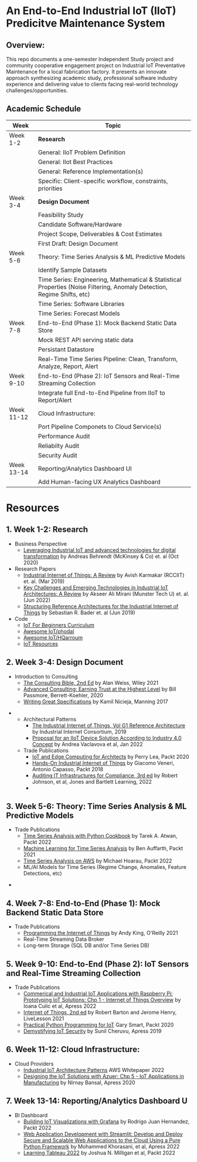 # An End-to-End Industrial IoT (IIoT) Predicitve Maintenance System

## Overview:

This repo documents a one-semester Independent Study project and community cooperative engagement project on Industrial IoT Preventative Maintenance for a local fabrication factory. It presents an innovate approach synthesizing academic study, professional software industry experience and delivering value to clients facing real-world technology challenges/opportunities.



## Academic Schedule


| Week | Topic |
| --- | --- |
| Week 1-2 | **Research** | 
| | General: IIoT Problem Definition |
| | General: IIot Best Practices |
| | General: Reference Implementation(s) |
| | Specific: Client-specific workflow, constraints, priorities |
| Week 3-4 | **Design Document** |
| | Feasibility Study |
| | Candidate Software/Hardware |
| | Project Scope, Deliverables & Cost Estimates |
| | First Draft: Design Document |
| Week 5-6 | Theory: Time Series Analysis & ML Predictive Models |
| | Identify Sample Datasets |
| | Time Series: Engineering, Mathematical & Statistical Properties (Noise Filtering, Anomaly Detection, Regime Shifts, etc)|
| | Time Series: Software Libraries |
| | Time Series: Forecast Models |
| Week 7-8 | End-to-End (Phase 1): Mock Backend Static Data Store |
| | Mock REST API serving static data |
| | Persistant Datastore |
| | Real-Time Time Series Pipeline: Clean, Transform, Analyze, Report, Alert |
| Week 9-10 | End-to-End (Phase 2): IoT Sensors and Real-Time Streaming Collection |
| | Integrate full End-to-End Pipeline from IIoT to Report/Alert
| Week 11-12 | Cloud Infrastructure:  |
| | Port Pipeline Componets to Cloud Service(s) |
| | Performance Audit |
| | Reliabilty Audit |
| | Security Audit |
| Week 13-14 | Reporting/Analytics Dashboard UI |
| | Add Human-facing UX Analytics Dashboard |




# Resources

##  1. **Week 1-2: Research**
  * Business Perspective
    - [Leveraging Industrial IoT and advanced technologies for digital transformation](https://www.mckinsey.com/~/media/mckinsey/business%20functions/mckinsey%20digital/our%20insights/a%20manufacturers%20guide%20to%20generating%20value%20at%20scale%20with%20iiot/leveraging-industrial-iot-and-advanced-technologies-for-digital-transformation.pdf) by Andreas Behrendt (McKinsey & Co) et. al (Oct 2020)
  * Research Papers
    - [Industrial Internet of Things: A Review](https://www.researchgate.net/publication/336439752_Industrial_Internet_of_Things_A_Review) by Avish Karmakar (RCCIIT)
 et. al. (Mar 2019)
    - [Key Challenges and Emerging Technologies in Industrial IoT
Architectures: A Review](https://www.mdpi.com/1424-8220/22/15/5836) by Akseer Ali Mirani (Munster Tech U) et. al. (Jun 2022)
    - [Structuring Reference Architectures for the Industrial Internet of Things](https://www.mdpi.com/1999-5903/11/7/151) by Sebastian R. Bader et. al (Jun 2019)
  * Code
    - [IoT For Beginners Curriculum](https://github.com/microsoft/IoT-For-Beginners)
    - [Awesome IoT/phodal](https://github.com/phodal/awesome-iot)
    - [Awesome IoT/HQarroum](https://github.com/HQarroum/awesome-iot)
    - [IoT Resources](https://github.com/kevinwlu/iot)

## 2. Week 3-4: Design Document
  * Introduction to Consulting
    - [The Consulting Bible, 2nd Ed](https://learning.oreilly.com/library/view/the-consulting-bible/9781119776871/) by Alan Weiss, Wiley 2021
    - [Advanced Consulting: Earning Trust at the Highest Level](https://learning.oreilly.com/library/view/advanced-consulting/9781523088089/) by Bill Passmore, Berrett-Koehler, 2020
    - [Writing Great Specifications](https://learning.oreilly.com/library/view/writing-great-specifications/9781617294105/) by Kamil Nicieja, Manning 2017
- * Architectural Patterns
    - [The Industrial Internet of Things, Vol G1 Reference Architecture](https://www.iiconsortium.org/pdf/IIRA-v1.9.pdf) by Industrial Internet Consortium, 2019
    - [Proposal for an IIoT Device Solution According to Industry
4.0 Concept](https://pubmed.ncbi.nlm.nih.gov/35009868/) by Andrea Vaclavova et al, Jan 2022
  * Trade Publications
    - [IoT and Edge Computing for Architects](https://learning.oreilly.com/library/view/iot-and-edge/9781839214806/) by Perry Lea, Packt 2020
    - [Hands-On Industrial Internet of Things](https://learning.oreilly.com/library/view/hands-on-industrial-internet/9781789537222/) by Giacomo Veneri, Antonio Capasso, Packt 2018
    - [Auditing IT Infrastructures for Compliance, 3rd ed](https://learning.oreilly.com/library/view/auditing-it-infrastructures/9781284236613/) by Robert Johnson, et al, Jones and Bartlett Learning, 2022
    - 
## 3. Week 5-6: Theory: Time Series Analysis & ML Predictive Models
  * Trade Publications
      - [Time Series Analysis with Python Cookbook](https://learning.oreilly.com/library/view/time-series-analysis/9781801075541/) by Tarek A. Atwan, Packt 2022
      - [Machine Learning for Time Series Analysis](https://learning.oreilly.com/library/view/machine-learning-for/9781801819626/) by Ben Auffarth, Packt 2021
      - [Time Series Analysis on AWS](https://learning.oreilly.com/library/view/time-series-analysis/9781801816847/) by Michael Hoarau, Packt 2022
      -  ML/AI Models for Time Series (Regime Change, Anomalies, Feature Detections, etc)
- 
## 4. Week 7-8: End-to-End (Phase 1): Mock Backend Static Data Store
  * Trade Publications
    - [Programming the Internet of Things](https://learning.oreilly.com/library/view/programming-the-internet/9781492081401/) by Andy King, O'Reilly 2021
    - Real-Time Streaming Data Broker
    - Long-term Storage (SQL DB and/or Time Series DB)
## 5. Week 9-10: End-to-End (Phase 2): IoT Sensors and Real-Time Streaming Collection
  * Trade Publications
    - [Commerical and Industrial IoT Applications with Raspberry Pi: Prototyping IoT Solutions: Chp 1 - Internet of Things Overview](https://learning.oreilly.com/library/view/commercial-and-industrial/9781484252963/html/481978_1_En_1_Chapter.xhtml) by Ioana Culic et al, Apress 2022
    - [Internet of Things, 2nd ed](https://learning.oreilly.com/videos/internet-of-things/9780137592135/) by Robert Barton and Jerome Henry, LiveLesson 2021
    - [Practical Python Programming for IoT](https://learning.oreilly.com/library/view/practical-python-programming/9781838982461/) Gary Smart, Packt 2020
    - [Demystifying IoT Security](https://learning.oreilly.com/library/view/demystifying-internet-of/9781484228968/) by Sunil Cheruvu, Apress 2019
## 6. Week 11-12: Cloud Infrastructure: 
  * Cloud Providers
    - [Industrial IoT Architecture Patterns](https://docs.aws.amazon.com/whitepapers/latest/industrial-iot-architecture-patterns/industrial-iot-architecture-patterns.pdf) AWS Whitepaper 2022
    - [Designing the IoT Solutions with Azuer: Chp 5 - IoT Applications in Manufacturing](https://learning.oreilly.com/library/view/designing-internet-of/9781484260418/html/491651_1_En_5_Chapter.xhtml) by Nirnay Bansal, Apress 2020
## 7. Week 13-14: Reporting/Analytics Dashboard U
  - BI Dashboard
    - [Building IoT Visualizations with Grafana](https://learning.oreilly.com/library/view/building-iot-visualizations/9781803236124/) by Rodrigo Juan Hernandez, Packt 2022
    - [Web Application Development with Streamlit: Develop and Deploy Secure and Scalable Web Applications to the Cloud Using a Pure Python Framework](https://learning.oreilly.com/library/view/web-application-development/9781484281116/) by Mohammed Khorasani, et al, Apress 2022
    - [Learning Tableau 2022](https://learning.oreilly.com/library/view/learning-tableau-2022/9781801072328/) by Joshua N. Milligan et al, Packt 2022


